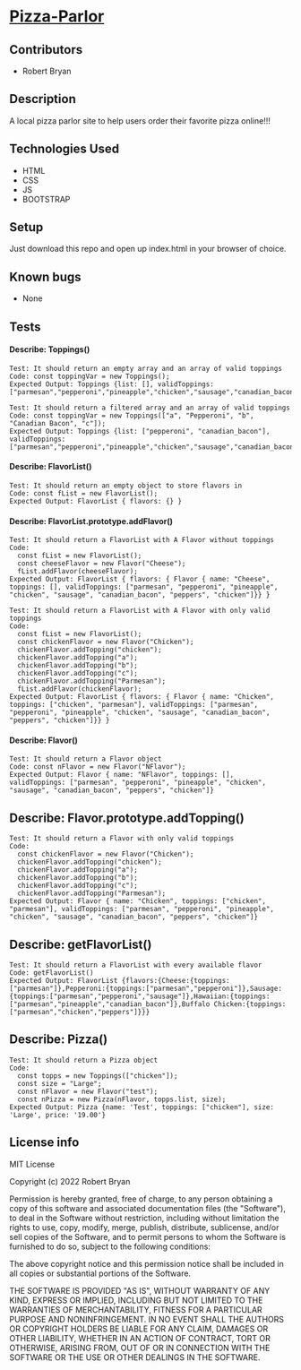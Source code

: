 # [Pizza-Parlor](https://robbryandev.github.io/pizza-parlor)

## Contributors

* Robert Bryan

## Description

A local pizza parlor site to help users order their favorite pizza online!!!

## Technologies Used

* HTML
* CSS
* JS
* BOOTSTRAP

## Setup

Just download this repo and open up index.html in your browser of choice.

## Known bugs

* None

## Tests

#### Describe: Toppings()
```
Test: It should return an empty array and an array of valid toppings
Code: const toppingVar = new Toppings();
Expected Output: Toppings {list: [], validToppings: ["parmesan","pepperoni","pineapple","chicken","sausage","canadian_bacon","peppers","chicken"]}
```

```
Test: It should return a filtered array and an array of valid toppings
Code: const toppingVar = new Toppings(["a", "Pepperoni", "b", "Canadian Bacon", "c"]);
Expected Output: Toppings {list: ["pepperoni", "canadian_bacon"], validToppings: ["parmesan","pepperoni","pineapple","chicken","sausage","canadian_bacon","peppers","chicken"]}
```

#### Describe: FlavorList()
```
Test: It should return an empty object to store flavors in
Code: const fList = new FlavorList();
Expected Output: FlavorList { flavors: {} }
```

#### Describe: FlavorList.prototype.addFlavor()
```
Test: It should return a FlavorList with A Flavor without toppings
Code:
  const fList = new FlavorList();
  const cheeseFlavor = new Flavor("Cheese");
  fList.addFlavor(cheeseFlavor);
Expected Output: FlavorList { flavors: { Flavor { name: "Cheese", toppings: [], validToppings: ["parmesan", "pepperoni", "pineapple", "chicken", "sausage", "canadian_bacon", "peppers", "chicken"]}} }
```

```
Test: It should return a FlavorList with A Flavor with only valid toppings
Code:
  const fList = new FlavorList();
  const chickenFlavor = new Flavor("Chicken");
  chickenFlavor.addTopping("chicken");
  chickenFlavor.addTopping("a");
  chickenFlavor.addTopping("b");
  chickenFlavor.addTopping("c");
  chickenFlavor.addTopping("Parmesan");
  fList.addFlavor(chickenFlavor);
Expected Output: FlavorList { flavors: { Flavor { name: "Chicken", toppings: ["chicken", "parmesan"], validToppings: ["parmesan", "pepperoni", "pineapple", "chicken", "sausage", "canadian_bacon", "peppers", "chicken"]}} }
```

#### Describe: Flavor()
```
Test: It should return a Flavor object
Code: const nFlavor = new Flavor("NFlavor");
Expected Output: Flavor { name: "NFlavor", toppings: [], validToppings: ["parmesan", "pepperoni", "pineapple", "chicken", "sausage", "canadian_bacon", "peppers", "chicken"]}
```

## Describe: Flavor.prototype.addTopping()
```
Test: It should return a Flavor with only valid toppings
Code:
  const chickenFlavor = new Flavor("Chicken");
  chickenFlavor.addTopping("chicken");
  chickenFlavor.addTopping("a");
  chickenFlavor.addTopping("b");
  chickenFlavor.addTopping("c");
  chickenFlavor.addTopping("Parmesan");
Expected Output: Flavor { name: "Chicken", toppings: ["chicken", "parmesan"], validToppings: ["parmesan", "pepperoni", "pineapple", "chicken", "sausage", "canadian_bacon", "peppers", "chicken"]}
```
## Describe: getFlavorList()
```
Test: It should return a FlavorList with every available flavor
Code: getFlavorList()
Expected Output: FlavorList {flavors:{Cheese:{toppings:["parmesan"]},Pepperoni:{toppings:["parmesan","pepperoni"]},Sausage:{toppings:["parmesan","pepperoni","sausage"]},Hawaiian:{toppings:["parmesan","pineapple","canadian_bacon"]},Buffalo Chicken:{toppings:["parmesan","chicken","peppers"]}}}
```

## Describe: Pizza()
```
Test: It should return a Pizza object
Code: 
  const topps = new Toppings(["chicken"]);
  const size = "Large";
  const nFlavor = new Flavor("test");
  const nPizza = new Pizza(nFlavor, topps.list, size);
Expected Output: Pizza {name: 'Test', toppings: ["chicken"], size: 'Large', price: '19.00'}
```

## License info

MIT License

Copyright (c) 2022 Robert Bryan

Permission is hereby granted, free of charge, to any person obtaining a copy
of this software and associated documentation files (the "Software"), to deal
in the Software without restriction, including without limitation the rights
to use, copy, modify, merge, publish, distribute, sublicense, and/or sell
copies of the Software, and to permit persons to whom the Software is
furnished to do so, subject to the following conditions:

The above copyright notice and this permission notice shall be included in all
copies or substantial portions of the Software.

THE SOFTWARE IS PROVIDED "AS IS", WITHOUT WARRANTY OF ANY KIND, EXPRESS OR
IMPLIED, INCLUDING BUT NOT LIMITED TO THE WARRANTIES OF MERCHANTABILITY,
FITNESS FOR A PARTICULAR PURPOSE AND NONINFRINGEMENT. IN NO EVENT SHALL THE
AUTHORS OR COPYRIGHT HOLDERS BE LIABLE FOR ANY CLAIM, DAMAGES OR OTHER
LIABILITY, WHETHER IN AN ACTION OF CONTRACT, TORT OR OTHERWISE, ARISING FROM,
OUT OF OR IN CONNECTION WITH THE SOFTWARE OR THE USE OR OTHER DEALINGS IN THE
SOFTWARE.